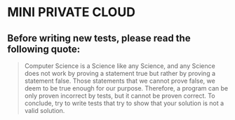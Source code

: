# MINI PRIVATE CLOUD

## Before writing new tests, please read the following quote:

> Computer Science is a Science like any Science, and any Science does not work by proving a statement true but rather by proving a statement false. Those statements that we cannot prove false, we deem to be true enough for our purpose.
> Therefore, a program can be only proven incorrect by tests, but it cannot be proven correct.
> To conclude, try to write tests that try to show that your solution is not a valid solution.